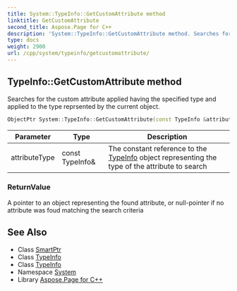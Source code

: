 ```yaml
---
title: System::TypeInfo::GetCustomAttribute method
linktitle: GetCustomAttribute
second_title: Aspose.Page for C++
description: 'System::TypeInfo::GetCustomAttribute method. Searches for the custom attribute applied having the specified type and applied to the type reprsented by the current object in C++.'
type: docs
weight: 2900
url: /cpp/system/typeinfo/getcustomattribute/
---
```

## TypeInfo::GetCustomAttribute method


Searches for the custom attribute applied having the specified type and applied to the type reprsented by the current object.

```cpp
ObjectPtr System::TypeInfo::GetCustomAttribute(const TypeInfo &attributeType) const
```


| Parameter | Type | Description |
| --- | --- | --- |
| attributeType | const TypeInfo\& | The constant reference to the [TypeInfo](../) object representing the type of the attribute to search |

### ReturnValue

A pointer to an object representing the found attribute, or null-pointer if no attribute was foud matching the search criteria

## See Also

* Class [SmartPtr](../../smartptr/)
* Class [TypeInfo](../)
* Class [TypeInfo](../)
* Namespace [System](../../)
* Library [Aspose.Page for C++](../../../)
